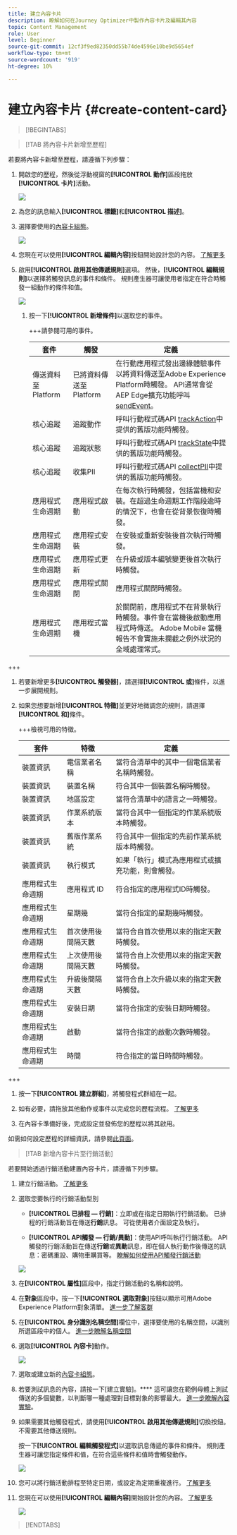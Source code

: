 ```yaml
---
title: 建立內容卡片
description: 瞭解如何在Journey Optimizer中製作內容卡片及編輯其內容
topic: Content Management
role: User
level: Beginner
source-git-commit: 12cf3f9ed82350dd55b74de4596e10be9d5654ef
workflow-type: tm+mt
source-wordcount: '919'
ht-degree: 10%

---
```


# 建立內容卡片 {#create-content-card}

>[!BEGINTABS]

>[!TAB 將內容卡片新增至歷程]

若要將內容卡新增至歷程，請遵循下列步驟：

1. 開啟您的歷程，然後從浮動視窗的&#x200B;**[!UICONTROL 動作]**&#x200B;區段拖放&#x200B;**[!UICONTROL 卡片]**&#x200B;活動。

   ![](assets/content-card-jo-1.png)

1. 為您的訊息輸入&#x200B;**[!UICONTROL 標籤]**&#x200B;和&#x200B;**[!UICONTROL 描述]**。

1. 選擇要使用的[內容卡組態](content-card-configuration.md)。

   ![](assets/content-card-jo-2.png)

1. 您現在可以使用&#x200B;**[!UICONTROL 編輯內容]**&#x200B;按鈕開始設計您的內容。 [了解更多](design-content-card.md)

1. 啟用&#x200B;**[!UICONTROL 啟用其他傳遞規則]**&#x200B;選項。 然後，**[!UICONTROL 編輯規則]**&#x200B;以選擇將觸發訊息的事件和條件。 規則產生器可讓使用者指定在符合時觸發一組動作的條件和值。

   ![](assets/content-card-jo-3.png)

   1. 按一下&#x200B;**[!UICONTROL 新增條件]**&#x200B;以選取您的事件。

      +++請參閱可用的事件。

      | 套件 | 觸發 | 定義 |
      |---|---|---|
      | 傳送資料至Platform | 已將資料傳送至Platform | 在行動應用程式發出邊緣體驗事件以將資料傳送至Adobe Experience Platform時觸發。 API通常會從AEP Edge擴充功能呼叫[sendEvent](https://developer.adobe.com/client-sdks/documentation/edge-network/api-reference/#sendevent)。 |
      | 核心追蹤 | 追蹤動作 | 呼叫行動程式碼API [trackAction](https://developer.adobe.com/client-sdks/documentation/mobile-core/api-reference/#trackaction)中提供的舊版功能時觸發。 |
      | 核心追蹤 | 追蹤狀態 | 呼叫行動程式碼API [trackState](https://developer.adobe.com/client-sdks/documentation/mobile-core/api-reference/#trackstate)中提供的舊版功能時觸發。 |
      | 核心追蹤 | 收集PII | 呼叫行動程式碼API [collectPII](https://developer.adobe.com/client-sdks/documentation/mobile-core/api-reference/#collectpii)中提供的舊版功能時觸發。 |
      | 應用程式生命週期 | 應用程式啟動 | 在每次執行時觸發，包括當機和安裝。在超過生命週期工作階段逾時的情況下，也會在從背景恢復時觸發。 |
      | 應用程式生命週期 | 應用程式安裝 | 在安裝或重新安裝後首次執行時觸發。 |
      | 應用程式生命週期 | 應用程式更新 | 在升級或版本編號變更後首次執行時觸發。 |
      | 應用程式生命週期 | 應用程式關閉 | 應用程式關閉時觸發。 |
      | 應用程式生命週期 | 應用程式當機 | 於關閉前，應用程式不在背景執行時觸發。事件會在當機後啟動應用程式時傳送。 Adobe Mobile 當機報告不會實施未攔截之例外狀況的全域處理常式。 |

+++

   1. 若要新增更多&#x200B;**[!UICONTROL 觸發器]**，請選擇&#x200B;**[!UICONTROL 或]**&#x200B;條件，以進一步展開規則。

   1. 如果您想要新增&#x200B;**[!UICONTROL 特徵]**&#x200B;並更好地微調您的規則，請選擇&#x200B;**[!UICONTROL 和]**&#x200B;條件。

      +++檢視可用的特徵。

      | 套件 | 特徵 | 定義 |
      |---|---|---|
      | 裝置資訊 | 電信業者名稱 | 當符合清單中的其中一個電信業者名稱時觸發。 |
      | 裝置資訊 | 裝置名稱 | 符合其中一個裝置名稱時觸發。 |
      | 裝置資訊 | 地區設定 | 當符合清單中的語言之一時觸發。 |
      | 裝置資訊 | 作業系統版本 | 當符合其中一個指定的作業系統版本時觸發。 |
      | 裝置資訊 | 舊版作業系統 | 符合其中一個指定的先前作業系統版本時觸發。 |
      | 裝置資訊 | 執行模式 | 如果「執行」模式為應用程式或擴充功能，則會觸發。 |
      | 應用程式生命週期 | 應用程式 ID | 符合指定的應用程式ID時觸發。 |
      | 應用程式生命週期 | 星期幾 | 當符合指定的星期幾時觸發。 |
      | 應用程式生命週期 | 首次使用後間隔天數 | 當符合自首次使用以來的指定天數時觸發。 |
      | 應用程式生命週期 | 上次使用後間隔天數 | 當符合自上次使用以來的指定天數時觸發。 |
      | 應用程式生命週期 | 升級後間隔天數 | 當符合自上次升級以來的指定天數時觸發。 |
      | 應用程式生命週期 | 安裝日期 | 當符合指定的安裝日期時觸發。 |
      | 應用程式生命週期 | 啟動 | 當符合指定的啟動次數時觸發。 |
      | 應用程式生命週期 | 時間 | 符合指定的當日時間時觸發。 |

+++

   1. 按一下&#x200B;**[!UICONTROL 建立群組]**，將觸發程式群組在一起。

1. 如有必要，請拖放其他動作或事件以完成您的歷程流程。 [了解更多](../building-journeys/about-journey-activities.md)

1. 在內容卡準備好後，完成設定並發佈您的歷程以將其啟用。

如需如何設定歷程的詳細資訊，請參閱[此頁面](../building-journeys/journey-gs.md)。

>[!TAB 新增內容卡片至行銷活動]

若要開始透過行銷活動建置內容卡片，請遵循下列步驟。

1. 建立行銷活動。 [了解更多](../campaigns/create-campaign.md)

1. 選取您要執行的行銷活動型別

   * **[!UICONTROL 已排程 — 行銷]**：立即或在指定日期執行行銷活動。 已排程的行銷活動旨在傳送&#x200B;**行銷**&#x200B;訊息。 可從使用者介面設定及執行。

   * **[!UICONTROL API觸發 — 行銷/異動]**：使用API呼叫執行行銷活動。 API觸發的行銷活動旨在傳送&#x200B;**行銷**&#x200B;或&#x200B;**異動**&#x200B;訊息，即在個人執行動作後傳送的訊息：密碼重設、購物車購買等。 [瞭解如何使用API觸發行銷活動](../campaigns/api-triggered-campaigns.md)

   ![](assets/content-card-create-1.png)

1. 在&#x200B;**[!UICONTROL 屬性]**&#x200B;區段中，指定行銷活動的名稱和說明。

1. 在&#x200B;**對象**&#x200B;區段中，按一下&#x200B;**[!UICONTROL 選取對象]**&#x200B;按鈕以顯示可用Adobe Experience Platform對象清單。 [進一步了解客群](../audience/about-audiences.md)

1. 在&#x200B;**[!UICONTROL 身分識別名稱空間]**&#x200B;欄位中，選擇要使用的名稱空間，以識別所選區段中的個人。 [進一步瞭解名稱空間](../event/about-creating.md#select-the-namespace)

1. 選取&#x200B;**[!UICONTROL 內容卡]**&#x200B;動作。

   ![](assets/content-card-create-2.png)

1. 選取或建立新的[內容卡組態](content-card-configuration.md)。

1. 若要測試訊息的內容，請按一下[建立實驗]。**** 這可讓您在範例母體上測試傳送的多個變數，以判斷哪一種處理對目標對象的影響最大。 [進一步瞭解內容實驗](../content-management/content-experiment.md)。

1. 如果需要其他觸發程式，請使用&#x200B;**[!UICONTROL 啟用其他傳遞規則]**&#x200B;切換按鈕。 不需要其他傳送規則。

   按一下&#x200B;**[!UICONTROL 編輯觸發程式]**&#x200B;以選取訊息傳遞的事件和條件。 規則產生器可讓您指定條件和值，在符合這些條件和值時會觸發動作。

   ![](assets/content-card-create-3.png)

1. 您可以將行銷活動排程至特定日期，或設定為定期重複進行。 [了解更多](../campaigns/create-campaign.md#schedule)

1. 您現在可以使用&#x200B;**[!UICONTROL 編輯內容]**&#x200B;開始設計您的內容。 [了解更多](design-content-card.md)

   ![](assets/content-card-create-4.png)

>[!ENDTABS]
